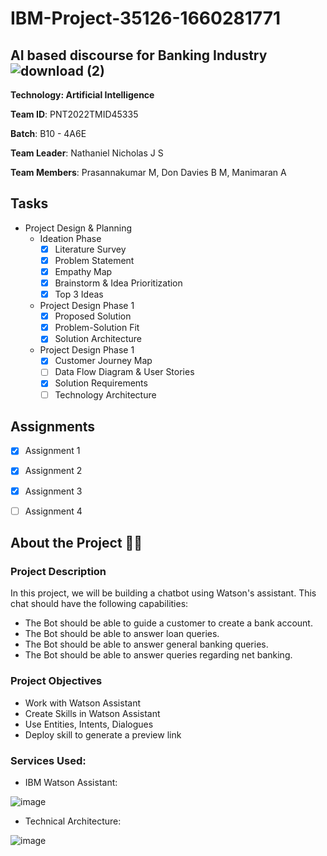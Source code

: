 # IBM-Project-35126-1660281771

## AI based discourse for Banking Industry  ![download (2)](https://user-images.githubusercontent.com/76097107/194722638-fed1a57e-0db6-498a-9881-d02197548010.png) 


**Technology: Artificial Intelligence** 

**Team ID**: PNT2022TMID45335

**Batch**: B10 - 4A6E

**Team Leader**: Nathaniel Nicholas J S

**Team Members**: Prasannakumar M, Don Davies B M, Manimaran A

## Tasks

* Project Design & Planning
    - Ideation Phase
        - [x] Literature Survey
        - [x] Problem Statement
        - [x] Empathy Map
        - [x] Brainstorm & Idea Prioritization
        - [x] Top 3 Ideas
    - Project Design Phase 1
        - [x] Proposed Solution
        - [x] Problem-Solution Fit
        - [x] Solution Architecture
    - Project Design Phase 1
        - [x] Customer Journey Map
        - [ ] Data Flow Diagram & User Stories
        - [x] Solution Requirements
        - [ ] Technology Architecture 

## Assignments 
  
  - [x] Assignment 1
  - [x] Assignment 2
  - [x] Assignment 3
  - [ ] Assignment 4
    
   
## About the Project :speech_balloon::robot:

### Project Description

In this project, we will be building a chatbot using Watson's assistant. This chat should have the following capabilities:

  * The Bot should be able to guide a customer to create a bank account.
  * The Bot should be able to answer loan queries.
  * The Bot should be able to answer general banking queries.
  * The Bot should be able to answer queries regarding net banking.
  
### Project Objectives

  * Work with Watson Assistant
  * Create Skills in Watson Assistant
  * Use Entities, Intents, Dialogues
  * Deploy skill to generate a preview link

### Services Used:

  * IBM Watson Assistant:
  
  ![image](https://user-images.githubusercontent.com/113464440/193436930-ea7a4d46-7181-412c-b374-ff239cafffba.png)

  * Technical Architecture:


  ![image](https://user-images.githubusercontent.com/113464440/193436946-bf8c361c-7ff3-4b43-9692-74761ccadd6a.png)
